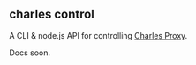 ## charles control

A CLI & node.js API for controlling [Charles Proxy](https://www.charlesproxy.com).

Docs soon.
